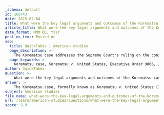 ```yaml
---
_schema: default
id: 168743
date: 2025-02-04
title: What were the key legal arguments and outcomes of the Korematsu case?
article_title: What were the key legal arguments and outcomes of the Korematsu case?
date_format: MMM DD, YYYY
post_on_text: Posted on
seo:
  title: QuickTakes | American studies
  page_description: >-
    The Korematsu case addresses the Supreme Court's ruling on the constitutionality of Japanese American internment during WWII, highlighting legal arguments on individual rights, military necessity, and the implications of racial discrimination.
  page_keywords: >-
    Korematsu case, Korematsu v. United States, Executive Order 9066, Japanese American internment, constitutionality, military necessity, racial discrimination, civil liberties, Supreme Court decision, World War II, civil rights, government overreach, reparations, Civil Liberties Act
author: QuickTakes
question: >-
    What were the key legal arguments and outcomes of the Korematsu case?
answer: >-
    The Korematsu case, formally known as Korematsu v. United States (1944), is a significant Supreme Court case that addressed the constitutionality of Executive Order 9066, which led to the internment of Japanese Americans during World War II. Here are the key legal arguments and outcomes of the case:\n\n### Key Legal Arguments\n\n1. **Constitutionality of Executive Order 9066**: Fred Korematsu challenged the legality of the internment, arguing that it violated his rights under the Fifth Amendment, which guarantees due process. He contended that the order was based on racial prejudice rather than any legitimate military necessity.\n\n2. **Military Necessity**: The government defended the internment by asserting that it was a necessary measure for national security during wartime. The argument was that the internment was justified due to fears of espionage and sabotage by Japanese Americans, despite a lack of evidence supporting these claims.\n\n3. **Racial Discrimination**: Korematsu's legal team argued that the internment was a clear case of racial discrimination, targeting individuals solely based on their Japanese ancestry. This raised significant concerns about civil liberties and the protection of individual rights during times of crisis.\n\n### Outcome\n\nThe Supreme Court ruled in a 6-3 decision that the internment of Japanese Americans was constitutional, primarily citing military necessity. The Court upheld the government's actions, stating that the need to protect against espionage outweighed Korematsu's individual rights. This decision has been widely criticized for its endorsement of racial discrimination and has become a focal point in discussions about civil liberties, government overreach, and the balance between security and individual rights.\n\n### Post-War Developments\n\nIn 1983, Korematsu's conviction was vacated, acknowledging the injustices faced by Japanese Americans during the internment. The Civil Liberties Act of 1988 formally apologized for the internment and provided reparations to surviving internees, marking a significant recognition of the wrongs committed against Japanese Americans during World War II.\n\nThe Korematsu case remains a critical example of the legal and ethical implications of wartime policies and the ongoing struggle for civil rights in the United States. It serves as a reminder of the potential consequences of racial prejudice and the importance of safeguarding individual liberties, even in times of national crisis.
subject: American studies
file_name: what-were-the-key-legal-arguments-and-outcomes-of-the-korematsu-case.md
url: /learn/american-studies/questions/what-were-the-key-legal-arguments-and-outcomes-of-the-korematsu-case
score: 9.0
---
```


&nbsp;